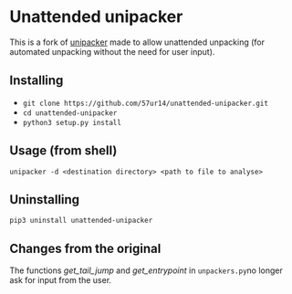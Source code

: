 # Unattended unipacker #

This is a fork of [unipacker](https://github.com/unipacker/unipacker) made to allow unattended unpacking (for automated unpacking without the need for user input).

## Installing ##
* ``git clone https://github.com/57ur14/unattended-unipacker.git``
* ``cd unattended-unipacker``
* ``python3 setup.py install``

## Usage (from shell) ##
``unipacker -d <destination directory> <path to file to analyse>``

## Uninstalling ##
``pip3 uninstall unattended-unipacker``

## Changes from the original ##
The functions _get_tail_jump_ and _get_entrypoint_ in ``unpackers.py``no longer ask for input from the user.

